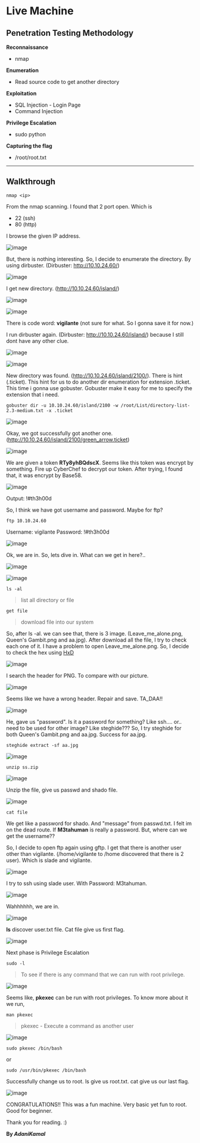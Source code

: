 # Live Machine

## Penetration Testing Methodology

**Reconnaissance**
* nmap

**Enumeration**
* Read source code to get another directory

**Exploitation**
* SQL Injection - Login Page
* Command Injection

**Privilege Escalation**
* sudo python

**Capturing the flag**
* /root/root.txt
_______________________________________________________________________________________________________

## Walkthrough

```
nmap <ip>
```



From the nmap scanning. I found that 2 port open. Which is
* 22 (ssh)
* 80 (http)

I browse the given IP address.

![image](https://user-images.githubusercontent.com/44063862/83029792-a9da0480-a065-11ea-8d9e-bac1dc0c6f90.png)

But, there is nothing interesting. So, I decide to enumerate the directory. By using dirbuster. (Dirbuster: http://10.10.24.60/)

![image](https://user-images.githubusercontent.com/44063862/83030993-a2672b00-a066-11ea-9434-689fbb0d1148.png)

I get new directory. (http://10.10.24.60/island/) 

![image](https://user-images.githubusercontent.com/44063862/83031121-c62a7100-a066-11ea-820c-64fd8aa326f9.png)

![image](https://user-images.githubusercontent.com/44063862/83031305-fa9e2d00-a066-11ea-8667-36df9b0ce403.png)

There is code word: **vigilante** (not sure for what. So I gonna save it for now.)

I run dirbuster again. (Dirbuster: http://10.10.24.60/island/) because I still dont have any other clue.

![image](https://user-images.githubusercontent.com/44063862/83031552-46e96d00-a067-11ea-9577-d3f7a64afb27.png)

![image](https://user-images.githubusercontent.com/44063862/83031575-4fda3e80-a067-11ea-8c1c-0192dfbce142.png)

New directory was found. (http://10.10.24.60/island/2100/). There is hint (.ticket). This hint for us to do another dir enumeration for extension .ticket. This time i gonna use gobuster. Gobuster make it easy for me to specify the extension that i need.

```
gobuster dir -u 10.10.24.60/island/2100 -w /root/List/directory-list-2.3-medium.txt -x .ticket
```

![image](https://user-images.githubusercontent.com/44063862/83031876-b7908980-a067-11ea-8716-6d9adf7db4c7.png)

Okay, we got successfully got another one. (http://10.10.24.60/island/2100/green_arrow.ticket)

![image](https://user-images.githubusercontent.com/44063862/83032245-2d94f080-a068-11ea-96a4-4d9f42fc49f3.png)

We are given a token **RTy8yhBQdscX**. Seems like this token was encrypt by something. Fire up CyberChef to decrypt our token. After trying, I found that, it was encrypt by Base58.

![image](https://user-images.githubusercontent.com/44063862/83032542-911f1e00-a068-11ea-99fb-3fbe9632c02f.png)

Output: !#th3h00d

So, I think we have got username and password. Maybe for ftp?

```
ftp 10.10.24.60
```

Username: vigilante
Password: !#th3h00d

![image](https://user-images.githubusercontent.com/44063862/83032831-e78c5c80-a068-11ea-8ea3-de672bce3951.png)

Ok, we are in. So, lets dive in. What can we get in here?..

![image](https://user-images.githubusercontent.com/44063862/83033272-7bf6bf00-a069-11ea-97a6-0048224c1d6d.png)

![image](https://user-images.githubusercontent.com/44063862/83033310-86b15400-a069-11ea-895f-ed48e4beabb6.png)

```
ls -al
```

> list all directory or file 

```
get file
```

> download file into our system

So, after ls -al. we can see that, there is 3 image. (Leave_me_alone.png, Queen's Gambit.png and aa.jpg). After download all the file, I try to check each one of it. I have a problem to open Leave_me_alone.png. So, I decide to check the hex using [HxD](https://mh-nexus.de/en/downloads.php?product=HxD20)

![image](https://user-images.githubusercontent.com/44063862/83034288-ac8b2880-a06a-11ea-92b1-239a51b84474.png)

I search the header for PNG. To compare with our picture.

![image](https://user-images.githubusercontent.com/44063862/83034399-c75d9d00-a06a-11ea-9c0f-a2e1a58ac8c6.png)

Seems like we have a wrong header. Repair and save. TA_DAA!!

![image](https://user-images.githubusercontent.com/44063862/83034643-0db2fc00-a06b-11ea-9f80-ce1570a71ec4.png)

He, gave us "password". Is it a password for something? Like ssh.... or.. need to be used for other image? Like steghide??? So, I try steghide for both Queen's Gambit.png and aa.jpg. Success for aa.jpg.

```
steghide extract -sf aa.jpg
```

![image](https://user-images.githubusercontent.com/44063862/83035397-faecf700-a06b-11ea-9ba4-962b744d8df0.png)

```
unzip ss.zip
```

![image](https://user-images.githubusercontent.com/44063862/83035453-0e985d80-a06c-11ea-9c05-6e810bad730c.png)

Unzip the file, give us passwd and shado file.

![image](https://user-images.githubusercontent.com/44063862/83035480-19eb8900-a06c-11ea-8e0e-d1848fddb782.png)

```
cat file
```

We get like a password for shado. And "message" from passwd.txt. I felt im on the dead route. If **M3tahuman** is really a password. But, where can we get the username?? 

So, I decide to open ftp again using gftp. I get that there is another user other than vigilante. (/home/vigilante to /home discovered that there is 2 user). Which is slade and vigilante.

![image](https://user-images.githubusercontent.com/44063862/83035976-b3b33600-a06c-11ea-8c50-3dca2f61d5c2.png)

I try to ssh using slade user. With Password: M3tahuman.

![image](https://user-images.githubusercontent.com/44063862/83036080-d04f6e00-a06c-11ea-8e6a-4e84be1bc177.png)

Wahhhhhh, we are in.

![image](https://user-images.githubusercontent.com/44063862/83036114-d9403f80-a06c-11ea-9fd5-183636c53613.png)

**ls** discover user.txt file. Cat file give us first flag.

![image](https://user-images.githubusercontent.com/44063862/83036330-0b51a180-a06d-11ea-9105-4034bd909d09.png)

Next phase is Privilege Escalation

```
sudo -l
```

> To see if there is any command that we can run with root privilege.

![image](https://user-images.githubusercontent.com/44063862/83036417-28867000-a06d-11ea-8596-c9c4f3a0ea98.png)

Seems like, **pkexec** can be run with root privileges. To know more about it we run,

```
man pkexec
```

> pkexec - Execute a command as another user

![image](https://user-images.githubusercontent.com/44063862/83036987-d1cd6600-a06d-11ea-87d2-45dd86e99908.png)

```
sudo pkexec /bin/bash
```

or 

```
sudo /usr/bin/pkexec /bin/bash
```

Successfully change us to root. ls give us root.txt. cat give us our last flag.

![image](https://user-images.githubusercontent.com/44063862/83037039-e27ddc00-a06d-11ea-914d-947c5413b08c.png)

CONGRATULATIONS!! This was a fun machine. Very basic yet fun to root. Good for beginner.

Thank you for reading. :)

**By _AdaniKamal_**
